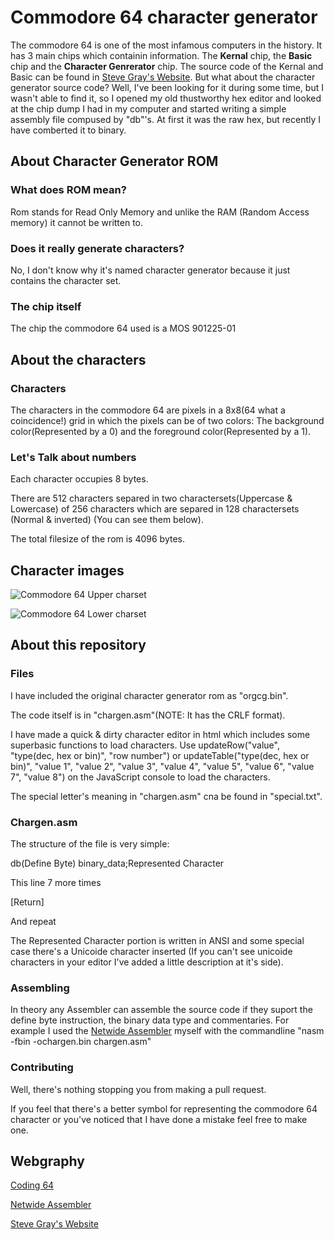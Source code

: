 # Commodore 64 character generator
The commodore 64 is one of the most infamous computers in the history. It has 3 main chips which containin information. The **Kernal** chip, the **Basic** chip and the **Character Genrerator** chip. The source code of the Kernal and Basic can be found in [Steve Gray's Website](http://6502.org/users/sjgray/dj/). But what about the character generator source code? Well, I've been looking for it during some time, but I wasn't able to find it, so I opened my old thustworthy hex editor and looked at the chip dump I had in my computer and started writing a simple assembly file compused by "db"'s. At first it was the raw hex, but recently I have comberted it to binary.

## About Character Generator ROM
### What does ROM mean?
Rom stands for Read Only Memory and unlike the RAM (Random Access memory) it cannot be written to.
### Does it really generate characters?
No, I don't know why it's named character generator because it just contains the character set.
### The chip itself
The chip the commodore 64 used is a MOS 901225-01

## About the characters
### Characters
The characters in the commodore 64 are pixels in a 8x8(64 what a coincidence!) grid in which the pixels can be of two colors: The background color(Represented by a 0) and the foreground color(Represented by a 1).
### Let's Talk about numbers
Each character occupies 8 bytes.

There are 512 characters separed in two charactersets(Uppercase & Lowercase) of 256 characters which are separed in 128 charactersets (Normal & inverted) (You can see them below).

The total filesize of the rom is 4096 bytes.

## Character images
![Commodore 64 Upper charset](http://www.coding64.org/wp-content/uploads/2014/10/c64_upp.gif)

![Commodore 64 Lower charset](http://www.coding64.org/wp-content/uploads/2014/10/c64_low.gif)
## About this repository
### Files
I have included the original character generator rom as "orgcg.bin".

The code itself is in "chargen.asm"(NOTE: It has the CRLF format).

I have made a quick & dirty character editor in html which includes some superbasic functions to load characters. Use updateRow("value", "type(dec, hex or bin)", "row number") or updateTable("type(dec, hex or bin)", "value 1", "value 2", "value 3", "value 4", "value 5", "value 6", "value 7", "value 8") on the JavaScript console to load the characters.

The special letter's meaning in "chargen.asm" cna be found in "special.txt".
### Chargen.asm
The structure of the file is very simple:

db(Define Byte) binary_data;Represented Character

This line 7 more times

[Return]

And repeat

The Represented Character portion is written in ANSI and some special case there's a Unicoide character inserted (If you can't see unicoide characters in your editor I've added a little description at it's side).

### Assembling
In theory any Assembler can assemble the source code if they suport the define byte instruction, the binary data type and commentaries.
For example I used the [Netwide Assembler](https://www.nasm.us/) myself with the commandline "nasm -fbin -ochargen.bin chargen.asm"

### Contributing
Well, there's nothing stopping you from making a pull request.

If you feel that there's a better symbol for representing the commodore 64 character or you've noticed that I have done a mistake feel free to make one.

## Webgraphy
[Coding 64](http://www.coding64.org/)

[Netwide Assembler](https://www.nasm.us/)

[Steve Gray's Website](http://6502.org/users/sjgray/dj/)
